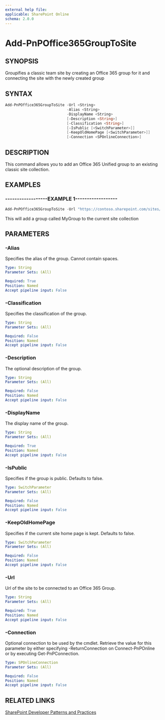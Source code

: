 ```yaml
---
external help file:
applicable: SharePoint Online
schema: 2.0.0
---
```

# Add-PnPOffice365GroupToSite

## SYNOPSIS
Groupifies a classic team site by creating an Office 365 group for it and connecting the site with the newly created group

## SYNTAX 

```powershell
Add-PnPOffice365GroupToSite -Url <String>
                            -Alias <String>
                            -DisplayName <String>
                            [-Description <String>]
                            [-Classification <String>]
                            [-IsPublic [<SwitchParameter>]]
                            [-KeepOldHomePage [<SwitchParameter>]]
                            [-Connection <SPOnlineConnection>]
```

## DESCRIPTION
This command allows you to add an Office 365 Unified group to an existing classic site collection.

## EXAMPLES

### ------------------EXAMPLE 1------------------
```powershell
Add-PnPOffice365GroupToSite -Url "https://contoso.sharepoint.com/sites/FinanceTeamsite" -Alias "FinanceTeamsite" -DisplayName = "My finance team site group"
```

This will add a group called MyGroup to the current site collection

## PARAMETERS

### -Alias
Specifies the alias of the group. Cannot contain spaces.

```yaml
Type: String
Parameter Sets: (All)

Required: True
Position: Named
Accept pipeline input: False
```

### -Classification
Specifies the classification of the group.

```yaml
Type: String
Parameter Sets: (All)

Required: False
Position: Named
Accept pipeline input: False
```

### -Description
The optional description of the group.

```yaml
Type: String
Parameter Sets: (All)

Required: False
Position: Named
Accept pipeline input: False
```

### -DisplayName
The display name of the group.

```yaml
Type: String
Parameter Sets: (All)

Required: True
Position: Named
Accept pipeline input: False
```

### -IsPublic
Specifies if the group is public. Defaults to false.

```yaml
Type: SwitchParameter
Parameter Sets: (All)

Required: False
Position: Named
Accept pipeline input: False
```

### -KeepOldHomePage
Specifies if the current site home page is kept. Defaults to false.

```yaml
Type: SwitchParameter
Parameter Sets: (All)

Required: False
Position: Named
Accept pipeline input: False
```

### -Url
Url of the site to be connected to an Office 365 Group.

```yaml
Type: String
Parameter Sets: (All)

Required: True
Position: Named
Accept pipeline input: False
```

### -Connection
Optional connection to be used by the cmdlet. Retrieve the value for this parameter by either specifying -ReturnConnection on Connect-PnPOnline or by executing Get-PnPConnection.

```yaml
Type: SPOnlineConnection
Parameter Sets: (All)

Required: False
Position: Named
Accept pipeline input: False
```

## RELATED LINKS

[SharePoint Developer Patterns and Practices](http://aka.ms/sppnp)